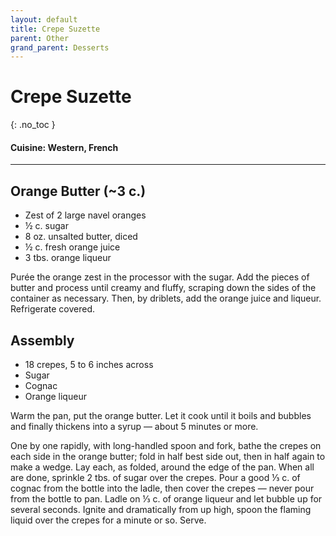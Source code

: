 ```yaml
---
layout: default
title: Crepe Suzette
parent: Other
grand_parent: Desserts
---
```


# Crepe Suzette
{: .no_toc }

#### Cuisine: Western, French
---

## Orange Butter (~3 c.)

<ul>
	<li>Zest of 2 large navel oranges</li>
	<li>½ c. sugar</li>
	<li>8 oz. unsalted butter, diced</li>
	<li>½ c. fresh orange juice</li>
	<li>3 tbs. orange liqueur</li>
</ul>

Purée the orange zest in the processor with the sugar. Add the pieces of butter and process until creamy and fluffy, scraping down the sides of the container as necessary. Then, by driblets, add the orange juice and liqueur. Refrigerate covered.

## Assembly

<ul>
	<li>18 crepes, 5 to 6 inches across</li>
	<li>Sugar</li>
	<li>Cognac</li>
	<li>Orange liqueur</li>
</ul>

Warm the pan, put the orange butter. Let it cook until it boils and bubbles and finally thickens into a syrup — about 5 minutes or more.

One by one rapidly, with long-handled spoon and fork, bathe the crepes on each side in the orange butter; fold in half best side out, then in half again to make a wedge. Lay each, as folded, around the edge of the pan. When all are done, sprinkle 2 tbs. of sugar over the crepes. Pour a good ⅓ c. of cognac from the bottle into the ladle, then cover the crepes — never pour from the bottle to pan. Ladle on ⅓ c. of orange liqueur and let bubble up for several seconds. Ignite and dramatically from up high, spoon the flaming liquid over the crepes for a minute or so. Serve.
